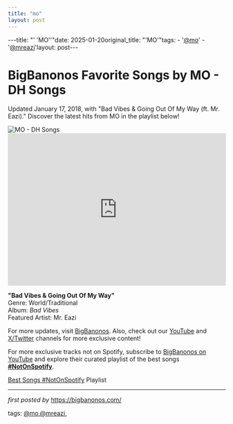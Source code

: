 ```yaml
---
title: "mo"
layout: post
---
```

---title: "' 'MO''"date: 2025-01-20original_title: "'MO'"tags:  - '[@mo](/tags/mo/)'  - '[@mreazi](/tags/mreazi/)'layout: post---<!-- Title of the Post --><h1 >BigBanonos Favorite Songs by MO - DH Songs</h1> <!-- Introductory Text --><p >Updated January 17, 2018, with "Bad Vibes & Going Out Of My Way (ft. Mr. Eazi)." Discover the latest hits from MO in the playlist below!</p> <!-- Featured Image --><div > <img src="https://i.ytimg.com/vi/qcSxMaUNNbM/sddefault.jpg" alt="MO - DH Songs" /></div> <!-- Spotify Embed --><div > <iframe src="https://open.spotify.com/embed/playlist/4tVH7A2P5YPwNksa64l8ro?utm_source=generator" width="100%" height="352" frameBorder="0" allowfullscreen="" allow="autoplay; clipboard-write; encrypted-media; fullscreen; picture-in-picture" loading="lazy"></iframe></div> <!-- Song Information --><div > <p><strong>"Bad Vibes & Going Out Of My Way"</strong><br> Genre: World/Traditional<br> Album: <em>Bad Vibes</em><br> Featured Artist: Mr. Eazi</p></div> <!-- Footer Links --><div > <p>For more updates, visit <a href="https://bigbanonos.com/" target="_blank">BigBanonos</a>. Also, check out our <a href="https://www.youtube.com/[@BigBanonos](/tags/BigBanonos/)" target="_blank">YouTube</a> and <a href="https://x.com/bigbanonos" target="_blank">X/Twitter</a> channels for more exclusive content!</p></div> <!--Subscribe and Playlist Links--><div>    <p>For more exclusive tracks not on Spotify, subscribe to <a href="https://www.youtube.com/[@BigBanonos](/tags/BigBanonos/)" target="_blank">BigBanonos on YouTube</a> and explore their curated playlist of the best songs <strong>[#NotOnSpotify](/tags/NotOnSpotify/)</strong>.</p>    <p><a href="https://www.youtube.com/playlist?list=PLtuNtuTatqI0kFahUCbtbfenC_ET5O_tr" target="_blank">Best Songs [#NotOnSpotify](/tags/NotOnSpotify/) Playlist<br /></a></p></div><hr /><p><em>first posted by</em> <a href="https://bigbanonos.com/" rel="noopener" target="_new">https://bigbanonos.com/</a></p><p>tags: [@mo](/tags/mo/),[@mreazi](/tags/mreazi/),</p>